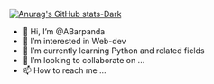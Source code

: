 [![Anurag's GitHub stats-Dark](https://github-readme-stats.vercel.app/api?username=ABarpanda&show_icons=true&theme=dark#gh-dark-mode-only)](https://github.com/ABarpanda/github-readme-stats#gh-dark-mode-only)
- 👋 Hi, I’m @ABarpanda
- 👀 I’m interested in Web-dev 
- 🌱 I’m currently learning Python and related fields
- 💞️ I’m looking to collaborate on ...
- 📫 How to reach me ...

<!---
ABarpanda/ABarpanda is a ✨ special ✨ repository because its `README.md` (this file) appears on your GitHub profile.
You can click the Preview link to take a look at your changes.
--->
